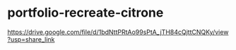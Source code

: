 # portfolio-recreate-citrone
https://drive.google.com/file/d/1bdNttPRtAo99sPtA_jTH84cQjttCNQKy/view?usp=share_link
